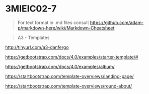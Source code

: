 # 3MIEIC02-7

> For text format in .md files consult https://github.com/adam-p/markdown-here/wiki/Markdown-Cheatsheet

> A3 - Templates

http://tinyurl.com/a3-danfergo

https://getbootstrap.com/docs/4.0/examples/starter-template/#

https://getbootstrap.com/docs/4.0/examples/album/

https://startbootstrap.com/template-overviews/landing-page/

https://startbootstrap.com/template-overviews/round-about/
